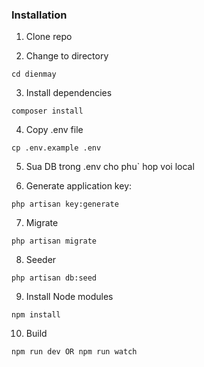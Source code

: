 
### Installation

1. Clone repo

2. Change to directory

````
cd dienmay
````   

3. Install dependencies

````
composer install
````

4. Copy .env file

```
cp .env.example .env
```

5. Sua DB trong .env cho phu` hop voi local

6. Generate application key:

````
php artisan key:generate
````

7. Migrate
````
php artisan migrate
````

8. Seeder
````
php artisan db:seed
````

9. Install Node modules
````
npm install
````

10. Build

````
npm run dev OR npm run watch
````